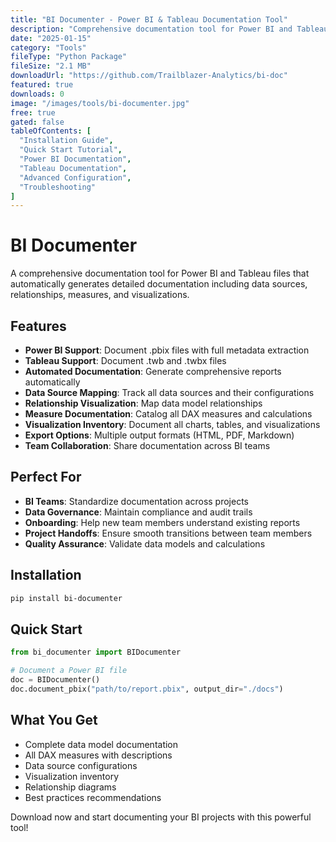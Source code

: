 ```yaml
---
title: "BI Documenter - Power BI & Tableau Documentation Tool"
description: "Comprehensive documentation tool for Power BI and Tableau files. Automatically generates detailed documentation including data sources, relationships, measures, and visualizations. Perfect for BI teams and data governance."
date: "2025-01-15"
category: "Tools"
fileType: "Python Package"
fileSize: "2.1 MB"
downloadUrl: "https://github.com/Trailblazer-Analytics/bi-doc"
featured: true
downloads: 0
image: "/images/tools/bi-documenter.jpg"
free: true
gated: false
tableOfContents: [
  "Installation Guide",
  "Quick Start Tutorial", 
  "Power BI Documentation",
  "Tableau Documentation",
  "Advanced Configuration",
  "Troubleshooting"
]
---
```


# BI Documenter

A comprehensive documentation tool for Power BI and Tableau files that automatically generates detailed documentation including data sources, relationships, measures, and visualizations.

## Features

- **Power BI Support**: Document .pbix files with full metadata extraction
- **Tableau Support**: Document .twb and .twbx files 
- **Automated Documentation**: Generate comprehensive reports automatically
- **Data Source Mapping**: Track all data sources and their configurations
- **Relationship Visualization**: Map data model relationships
- **Measure Documentation**: Catalog all DAX measures and calculations
- **Visualization Inventory**: Document all charts, tables, and visualizations
- **Export Options**: Multiple output formats (HTML, PDF, Markdown)
- **Team Collaboration**: Share documentation across BI teams

## Perfect For

- **BI Teams**: Standardize documentation across projects
- **Data Governance**: Maintain compliance and audit trails  
- **Onboarding**: Help new team members understand existing reports
- **Project Handoffs**: Ensure smooth transitions between team members
- **Quality Assurance**: Validate data models and calculations

## Installation

```bash
pip install bi-documenter
```

## Quick Start

```python
from bi_documenter import BIDocumenter

# Document a Power BI file
doc = BIDocumenter()
doc.document_pbix("path/to/report.pbix", output_dir="./docs")
```

## What You Get

- Complete data model documentation
- All DAX measures with descriptions
- Data source configurations
- Visualization inventory
- Relationship diagrams
- Best practices recommendations

Download now and start documenting your BI projects with this powerful tool! 